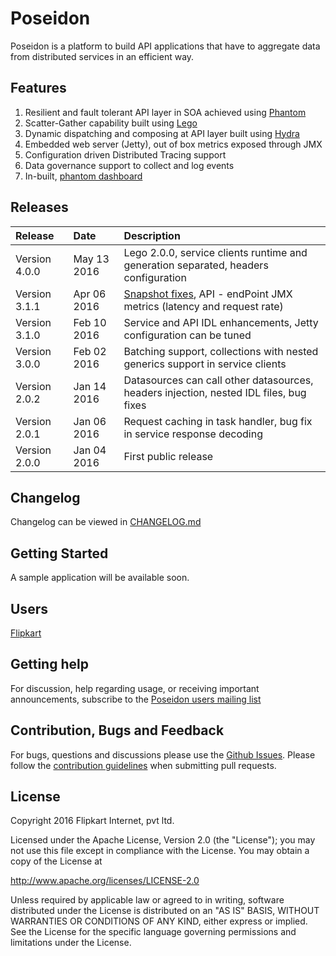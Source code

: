 Poseidon
=======

Poseidon is a platform to build API applications that have to aggregate data from distributed services in an efficient way.

## Features

1. Resilient and fault tolerant API layer in SOA achieved using [Phantom](https://github.com/flipkart/phantom) 
2. Scatter-Gather capability built using [Lego](https://github.com/flipkart-incubator/Lego)
3. Dynamic dispatching and composing at API layer built using [Hydra](https://github.com/flipkart-incubator/hydra)
4. Embedded web server (Jetty), out of box metrics exposed through JMX
5. Configuration driven Distributed Tracing support
6. Data governance support to collect and log events
7. In-built, [phantom dashboard](https://github.com/Flipkart/Phantom#phantom-consoles)

## Releases

| Release | Date | Description |
|:------------|:----------------|:------------|
| Version 4.0.0             | May 13 2016      |    Lego 2.0.0, service clients runtime and generation separated, headers configuration 
| Version 3.1.1             | Apr 06 2016      |    [Snapshot fixes](https://github.com/flipkart-incubator/Poseidon/blob/master/CHANGELOG.md#311-snapshot-mar-20-2016), API - endPoint JMX metrics (latency and request rate)
| Version 3.1.0             | Feb 10 2016      |    Service and API IDL enhancements, Jetty configuration can be tuned
| Version 3.0.0             | Feb 02 2016      |    Batching support, collections with nested generics support in service clients 
| Version 2.0.2             | Jan 14 2016      |    Datasources can call other datasources, headers injection, nested IDL files, bug fixes 
| Version 2.0.1             | Jan 06 2016      |    Request caching in task handler, bug fix in service response decoding
| Version 2.0.0             | Jan 04 2016      |    First public release

## Changelog

Changelog can be viewed in [CHANGELOG.md](https://github.com/flipkart-incubator/Poseidon/blob/master/CHANGELOG.md)

## Getting Started

A sample application will be available soon.

## Users

[Flipkart](http://www.flipkart.com)

## Getting help
For discussion, help regarding usage, or receiving important announcements, subscribe to the [Poseidon users mailing list](https://groups.google.com/a/flipkart.com/forum/#!forum/poseidon-users)

## Contribution, Bugs and Feedback

For bugs, questions and discussions please use the [Github Issues](https://github.com/flipkart-incubator/Poseidon/issues).
Please follow the [contribution guidelines](https://github.com/flipkart-incubator/Poseidon/blob/master/CONTRIBUTING.md) when submitting pull requests.

## License

Copyright 2016 Flipkart Internet, pvt ltd.

Licensed under the Apache License, Version 2.0 (the "License");
you may not use this file except in compliance with the License.
You may obtain a copy of the License at

http://www.apache.org/licenses/LICENSE-2.0

Unless required by applicable law or agreed to in writing, software
distributed under the License is distributed on an "AS IS" BASIS,
WITHOUT WARRANTIES OR CONDITIONS OF ANY KIND, either express or implied.
See the License for the specific language governing permissions and
limitations under the License.
